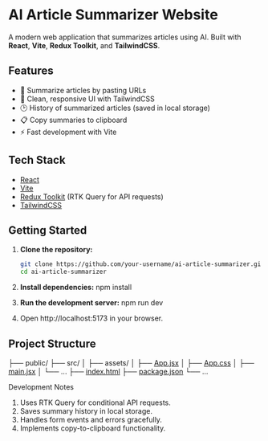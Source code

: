 # AI Article Summarizer Website

A modern web application that summarizes articles using AI. Built with **React**, **Vite**, **Redux Toolkit**, and **TailwindCSS**.

## Features

- 🔗 Summarize articles by pasting URLs
- 📝 Clean, responsive UI with TailwindCSS
- 🕑 History of summarized articles (saved in local storage)
- 📋 Copy summaries to clipboard
- ⚡ Fast development with Vite

## Tech Stack

- [React](https://react.dev/)
- [Vite](https://vitejs.dev/)
- [Redux Toolkit](https://redux-toolkit.js.org/) (RTK Query for API requests)
- [TailwindCSS](https://tailwindcss.com/)

## Getting Started

1. **Clone the repository:**
   ```sh
   git clone https://github.com/your-username/ai-article-summarizer.git
   cd ai-article-summarizer

2. **Install dependencies:**
  npm install

3. **Run the development server:**
  npm run dev

4. Open http://localhost:5173 in your browser.

## Project Structure
├── public/
├── src/
│   ├── assets/
│   ├── [App.jsx](http://_vscodecontentref_/0)
│   ├── [App.css](http://_vscodecontentref_/1)
│   ├── [main.jsx](http://_vscodecontentref_/2)
│   └── ...
├── [index.html](http://_vscodecontentref_/3)
├── [package.json](http://_vscodecontentref_/4)
└── ...


Development Notes
  1. Uses RTK Query for conditional API requests.
  2. Saves summary history in local storage.
  3. Handles form events and errors gracefully.
  4. Implements copy-to-clipboard functionality.
